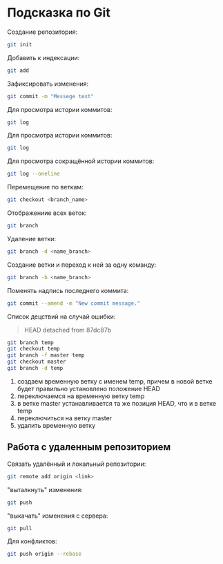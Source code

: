 # Подсказка по Git

Создание репозитория:
```sh
git init
```
Добавить к индексации:
```sh
git add
```
Зафиксировать изменения:
```sh
git commit -m "Messege text"
```
 Для просмотра истории коммитов:
```sh
git log
```
 Для просмотра истории коммитов:
```sh
git log
```
Для просмотра сокращённой истории коммитов:
```sh
git log --oneline
```
Перемещение по веткам:
```sh
git checkout <branch_name>
```
Отображениие всех веток:
```sh
git branch
``` 
Удаление ветки:
```sh
git branch -d <name_branch>
```
Cоздание ветки и переход к ней за одну команду:
```sh
git branch -b <name_branch>
```
Поменять надпись последнего коммита:
```sh
git commit --amend -m "New commit message."
```
Список децствий на случай ошибки:
>HEAD detached from 87dc87b

```sh
git branch temp
git checkout temp
git branch -f master temp
git checkout master
git branch -d temp
```
1. создаем временную ветку с именем temp, причем в новой ветке будет правильно установлено положение HEAD
2. переключаемся на временную ветку temp
3. в ветке master устанавливается та же позиция HEAD, что и в ветке temp
4. переключиться на ветку master
5. удалить временную ветку

## Работа с удаленным репозиторием 
 
Связать удалённый и локальный репозитории: 
```sh
git remote add origin <link>
``` 
 "выталкнуть" изменения: 
```sh
git push
``` 
 "выкачать" изменения с сервера: 
```sh
git pull 
```
 Для конфликтов: 
```sh
git push origin --rebase
``` 